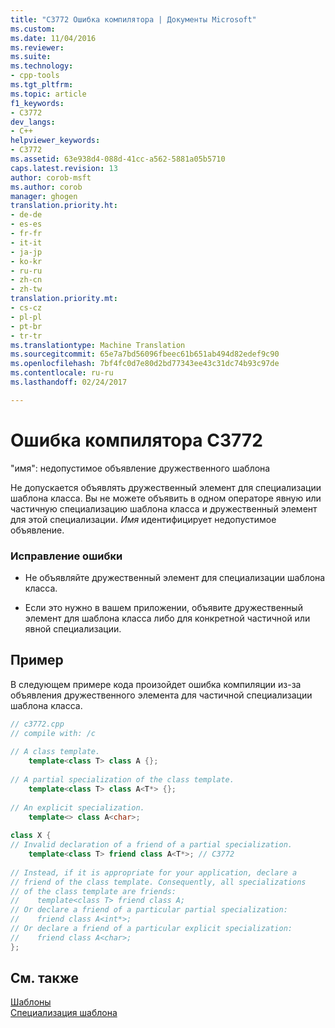```yaml
---
title: "C3772 Ошибка компилятора | Документы Microsoft"
ms.custom: 
ms.date: 11/04/2016
ms.reviewer: 
ms.suite: 
ms.technology:
- cpp-tools
ms.tgt_pltfrm: 
ms.topic: article
f1_keywords:
- C3772
dev_langs:
- C++
helpviewer_keywords:
- C3772
ms.assetid: 63e938d4-088d-41cc-a562-5881a05b5710
caps.latest.revision: 13
author: corob-msft
ms.author: corob
manager: ghogen
translation.priority.ht:
- de-de
- es-es
- fr-fr
- it-it
- ja-jp
- ko-kr
- ru-ru
- zh-cn
- zh-tw
translation.priority.mt:
- cs-cz
- pl-pl
- pt-br
- tr-tr
ms.translationtype: Machine Translation
ms.sourcegitcommit: 65e7a7bd56096fbeec61b651ab494d82edef9c90
ms.openlocfilehash: 7bf4fc0d7e80d2bd77343ee43c31dc74b93c97de
ms.contentlocale: ru-ru
ms.lasthandoff: 02/24/2017

---
```

# <a name="compiler-error-c3772"></a>Ошибка компилятора C3772
"имя": недопустимое объявление дружественного шаблона  
  
Не допускается объявлять дружественный элемент для специализации шаблона класса. Вы не можете объявить в одном операторе явную или частичную специализацию шаблона класса и дружественный элемент для этой специализации. *Имя* идентифицирует недопустимое объявление.  
  
### <a name="to-correct-this-error"></a>Исправление ошибки  
  
-   Не объявляйте дружественный элемент для специализации шаблона класса.  
  
-   Если это нужно в вашем приложении, объявите дружественный элемент для шаблона класса либо для конкретной частичной или явной специализации.  
  
## <a name="example"></a>Пример  
 В следующем примере кода произойдет ошибка компиляции из-за объявления дружественного элемента для частичной специализации шаблона класса.  
  
```cpp  
// c3772.cpp  
// compile with: /c  
  
// A class template.  
    template<class T> class A {};  
  
// A partial specialization of the class template.  
    template<class T> class A<T*> {};  
  
// An explicit specialization.  
    template<> class A<char>;  
  
class X {  
// Invalid declaration of a friend of a partial specialization.  
    template<class T> friend class A<T*>; // C3772  
  
// Instead, if it is appropriate for your application, declare a   
// friend of the class template. Consequently, all specializations   
// of the class template are friends:  
//    template<class T> friend class A;  
// Or declare a friend of a particular partial specialization:  
//    friend class A<int*>;  
// Or declare a friend of a particular explicit specialization:  
//    friend class A<char>;  
};  
```  
  
## <a name="see-also"></a>См. также  
[Шаблоны](../../cpp/templates-cpp.md)   
[Специализация шаблона](../../cpp/template-specialization-cpp.md)   

